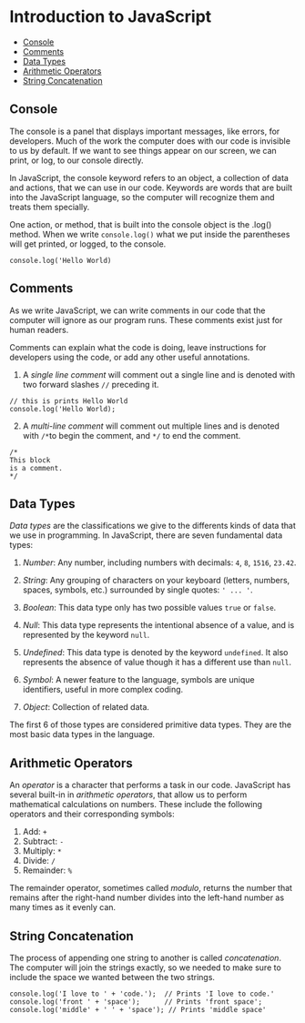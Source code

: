 # Introduction to JavaScript

* [Console](#Console)
* [Comments](#Comments)
* [Data Types](#Data-Types)
* [Arithmetic Operators](#Arithmetic-Operators)
* [String Concatenation](#String-Concatenation)

## Console
The console is a panel that displays important messages, like errors, for developers. Much of the work the computer does with our code is invisible to us by default. If we want to see things appear on our screen, we can print, or log, to our console directly.

In JavaScript, the console keyword refers to an object, a collection of data and actions, that we can use in our code. Keywords are words that are built into the JavaScript language, so the computer will recognize them and treats them specially.

One action, or method, that is built into the console object is the .log() method. When we write `console.log()` what we put inside the parentheses will get printed, or logged, to the console.

`console.log('Hello World)`

## Comments
As we write JavaScript, we can write comments in our code that the computer will ignore as our program runs. These comments exist just for human readers.

Comments can explain what the code is doing, leave instructions for developers using the code, or add any other useful annotations.

1. A *single line comment* will comment out a single line and is denoted with two forward slashes `//` preceding it.

  ```
  // this is prints Hello World
  console.log('Hello World);
  ```
2. A *multi-line comment* will comment out multiple lines and is denoted with `/*`to begin the comment, and `*/` to end the comment.

  ```
  /* 
  This block
  is a comment.
  */
  ```

## Data Types
*Data types* are the classifications we give to the differents kinds of data that we use in programming. In JavaScript, there are seven fundamental data types:

1. *Number*: Any number, including numbers with decimals: `4`, `8`, `1516`, `23.42`.
2. *String*: Any grouping of characters on your keyboard (letters, numbers, spaces, symbols, etc.) surrounded by single quotes:
`' ... '`.
3. *Boolean*: This data type only has two possible values `true` or `false`.
4. *Null*: This data type represents the intentional absence of a value, and is represented by the keyword `null`.
5. *Undefined*: This data type is denoted by the keyword `undefined`. It also represents the absence of value though it has a different use than `null`.
6. *Symbol*: A newer feature to the language, symbols are unique identifiers, useful in more complex coding.

7. *Object*: Collection of related data.

The first 6 of those types are considered primitive data types. They are the most basic data types in the language.

## Arithmetic Operators
An *operator* is a character that performs a task in our code. JavaScript has several built-in in *arithmetic operators*, that allow us to perform mathematical calculations on numbers. These include the following operators and their corresponding symbols:

1. Add: `+`
2. Subtract: `-`
3. Multiply: `*`
4. Divide: `/`
5. Remainder: `%`

The remainder operator, sometimes called *modulo*, returns the number that remains after the right-hand number divides into the left-hand number as many times as it evenly can.

## String Concatenation
The process of appending one string to another is called *concatenation*.
The computer will join the strings exactly, so we needed to make sure to include the space we wanted between the two strings.
  ```
  console.log('I love to ' + 'code.');  // Prints 'I love to code.'
  console.log('front ' + 'space');      // Prints 'front space';
  console.log('middle' + ' ' + 'space'); // Prints 'middle space'
  ```